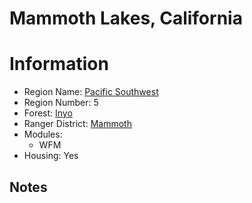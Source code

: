 
Mammoth Lakes, California
=========================
  
# Information  
* Region Name: [Pacific Southwest]()  
* Region Number: 5  
* Forest: [Inyo](http://www.fs.usda.gov/inyo/)  
* Ranger District: [Mammoth]()  
* Modules:  
  - WFM  
* Housing: Yes  
  
## Notes

